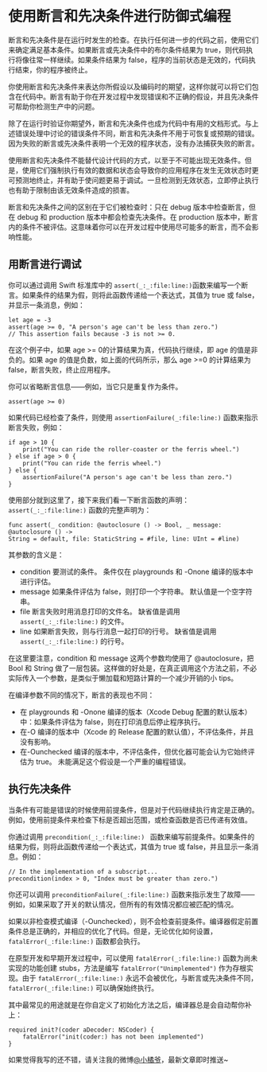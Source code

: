 # 使用断言和先决条件进行防御式编程
断言和先决条件是在运行时发生的检查。在执行任何进一步的代码之前，使用它们来确定满足基本条件。如果断言或先决条件中的布尔条件结果为 true，则代码执行将像往常一样继续。如果条件结果为 false，程序的当前状态是无效的，代码执行结束，你的程序被终止。

你使用断言和先决条件来表达你所假设以及编码时的期望，这样你就可以将它们包含在代码中。断言有助于你在开发过程中发现错误和不正确的假设，并且先决条件可帮助你检测生产中的问题。

除了在运行时验证你期望外，断言和先决条件也成为代码中有用的文档形式。与上述错误处理中讨论的错误条件不同，断言和先决条件不用于可恢复或预期的错误。因为失败的断言或先决条件表明一个无效的程序状态，没有办法捕获失败的断言。

使用断言和先决条件不能替代设计代码的方式，以至于不可能出现无效条件。但是，使用它们强制执行有效的数据和状态会导致你的应用程序在发生无效状态时更可预测地终止，并有助于使问题更易于调试。一旦检测到无效状态，立即停止执行也有助于限制由该无效条件造成的损害。

断言和先决条件之间的区别在于它们被检查时：只在 debug 版本中检查断言，但在 debug 和 production 版本中都会检查先决条件。在 production 版本中，断言内的条件不被评估。这意味着你可以在开发过程中使用尽可能多的断言，而不会影响性能。
## 用断言进行调试
你可以通过调用 Swift 标准库中的 `assert(_:_:file:line:)`函数来编写一个断言。如果条件的结果为假，则将此函数传递给一个表达式，其值为 true 或 false，并显示一条消息，例如：
```
let age = -3
assert(age >= 0, "A person's age can't be less than zero.")
// This assertion fails because -3 is not >= 0.
```
在这个例子中，如果 age >= 0的计算结果为真，代码执行继续，即 age 的值是非负的。如果 age 的值是负数，如上面的代码所示，那么 age >=0 的计算结果为 false，断言失败，终止应用程序。

你可以省略断言信息——例如，当它只是重复作为条件。
```
assert(age >= 0)
```
如果代码已经检查了条件，则使用 `assertionFailure(_:file:line:)` 函数来指示断言失败，例如：
```
if age > 10 {
    print("You can ride the roller-coaster or the ferris wheel.")
} else if age > 0 {
    print("You can ride the ferris wheel.")
} else {
    assertionFailure("A person's age can't be less than zero.")
}
```
使用部分就到这里了，接下来我们看一下断言函数的声明：
`assert(_:_:file:line:)` 函数的完整声明为：
```
func assert(_ condition: @autoclosure () -> Bool, _ message: @autoclosure () -> String = default, file: StaticString = #file, line: UInt = #line)
```
其参数的含义是：
- condition
要测试的条件。 条件仅在  playgrounds 和 -Onone 编译的版本中进行评估。
- message
如果条件评估为 false，则打印一个字符串。 默认值是一个空字符串。
- file
断言失败时用消息打印的文件名。 缺省值是调用 `assert(_:_:file:line:)` 的文件。
- line
如果断言失败，则与行消息一起打印的行号。 缺省值是调用 `assert(_:_:file:line:)` 的行号。

在这里要注意，condition 和 message 这两个参数均使用了 @autoclosure，把 Bool 和 String 做了一层包装。这样做的好处是，在真正调用这个方法之前，不必实际传入一个参数，是类似于懒加载和短路计算的一个减少开销的小 tips。

在编译参数不同的情况下，断言的表现也不同：
- 在 playgrounds 和 -Onone 编译的版本（Xcode Debug 配置的默认版本）中：如果条件评估为 false，则在打印消息后停止程序执行。
- 在-O 编译的版本中（Xcode 的 Release 配置的默认值），不评估条件，并且没有影响。
- 在-Ounchecked 编译的版本中，不评估条件，但优化器可能会认为它始终评估为 true。 未能满足这个假设是一个严重的编程错误。
## 执行先决条件
当条件有可能是错误的时候使用前提条件，但是对于代码继续执行肯定是正确的。例如，使用前提条件来检查下标是否超出范围，或检查函数是否已传递有效值。

你通过调用 `precondition(_:_:file:line:) ` 函数来编写前提条件。如果条件的结果为假，则将此函数传递给一个表达式，其值为 true 或 false，并且显示一条消息。例如：
```
// In the implementation of a subscript...
precondition(index > 0, "Index must be greater than zero.")
```
你还可以调用 `preconditionFailure(_:file:line:)` 函数来指示发生了故障——例如，如果采取了开关的默认情况，但所有的有效情况都应被匹配的情况。

如果以非检查模式编译（-Ounchecked），则不会检查前提条件。编译器假定前置条件总是正确的，并相应的优化了代码。但是，无论优化如何设置，`fatalError(_:file:line:)` 函数都会执行。

在原型开发和早期开发过程中，可以使用 `fatalError(_:file:line:)` 函数为尚未实现的功能创建 stubs，方法是编写 `fatalError("Unimplemented")` 作为存根实现。由于 `fatalError(_:file:line:)` 永远不会被优化，与断言或先决条件不同，`fatalError(_:file:line:)` 可以确保始终执行。

其中最常见的用途就是在你自定义了初始化方法之后，编译器总是会自动帮你补上：
```
required init?(coder aDecoder: NSCoder) {
    fatalError("init(coder:) has not been implemented")
}
```
如果觉得我写的还不错，请关注我的微博[@小橘爷](http://weibo.com/yanghaoyu0225)，最新文章即时推送~